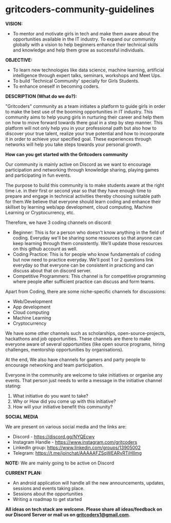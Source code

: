 # gritcoders-community-guidelines

**VISION:**
- To mentor and motivate girls in tech and make them aware about the opportunities available in the IT industry. To expand our community globally with a vision to     help beginners enhance their technical skills and knowledge and help them grow as successful individuals. 


**OBJECTIVE:**
- To learn new technologies like data science, machine learning, artificial intelligence through expert talks, seminars, workshops and Meet Ups.
- To build 'Technical Community' specially for Girls Students.
- To enhance oneself in becoming coders.

**DESCRIPTION (What do we do?):**

"Gritcoders" community as a team initiates a platform to guide girls in order to make the best use of the booming opportunities in IT industry. This community aims to help young girls in nurturing their career and help them on how to move forward towards there goal in a step by step manner. This platform will not only help you in your professional path but also how to discover your true talent, realize your true potential and how to incorporate it in order to achieve your specified goal. These experiences through networks will help you take steps towards your personal growth. 

**How can you get started with the Gritcoders community**

Our community is mainly active on Discord as we want to encourage participation and networking through knowledge sharing, playing games and participating in fun events.

The purpose to build this community is to make students aware at the right time i.e. in their first or second year so that they have enough time to prepare and engage in technical activities thereby choosing suitable path for them.We believe that everyone should learn coding and enhance their skillset by learning web/app development, cloud computing, Machine Learning or Cryptocurrency, etc.

Therefore, we have 3 coding channels on discord:
 - Beginner: This is for a person who doesn't know anything in the field of coding. Everyday we'll be sharing some resources so that anyone can keep learning through them consistently. We'll update those resources on this github account as well.
 - Coding Practice: This is for people who know fundamentals of coding but now need to practice everyday. We'll post 1 or 2 questions link everyday so that everyone can be consistent in practicing and can discuss about that on discord server.
 - Competitive Programmers: This channel is for competitive programming where people after sufficient practice can discuss and form teams.
 
Apart from Coding, there are some niche-specific channels for discussions:
- Web/Development
- App development
- Cloud computing
- Machine Learning
- Cryptocurrency

We have some other channels such as scholarships, open-source-projects, hackathons and job opportunities. These channels are there to make everyone aware of several opportunities (like open source programs, hiring challenges, mentorship opportunities by organisations).

At the end, We also have channels for gamers and party people to encourage networking and team participation.

Everyone in the community are welcome to take initiatives or organise any events. That person just needs to write a message in the initiative channel stating:
1) What initiative do you want to take?
2) Why or How did you come up with this initiative?
3) How will your initiative benefit this community?

**SOCIAL MEDIA**

We are present on various social media and the links are:
- Discord - https://discord.gg/NYQEcwy
- Instagram Handle - https://www.instagram.com/gritcoders
- LinkedIn group: https://www.linkedin.com/groups/13905002
- Telegram: https://t.me/joinchat/AAAAAFZSqWEARyRTiHIImg

**NOTE:** We are mainly going to be active on Discord


**CURRENT PLAN:**

* An android application will handle all the new announcements, updates, sessions and events taking place. 
* Sessions about the opportunities
* Writing a roadmap to get started


**All ideas on tech stack are welcome. Please share all ideas/feedback on our Discord Server or mail us on gritcoders1@gmail.com.**
